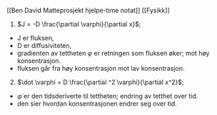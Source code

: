 
[[Ben David Matteprosjekt hjelpe-time notat]]
[[Fysikk]]


1) $J = -D \frac{\partial \varphi}{\partial x}$; 
- J er fluksen, 
- D er diffusiviteten, 
- gradienten av tettheten $\varphi$ er retningen som fluksen øker; mot høy konsentrasjon. 
- fluksen går fra høy konsentrasjon mot lav konsentrasjon.
2) $\dot \varphi = D \frac{\partial ^2 \varphi}{\partial x^2}$;
- $\dot \varphi$ er den tidsderiverte til tettheten; endring av tetthet over tid. 
- den sier hvordan konsentrasjonen endrer seg over tid.